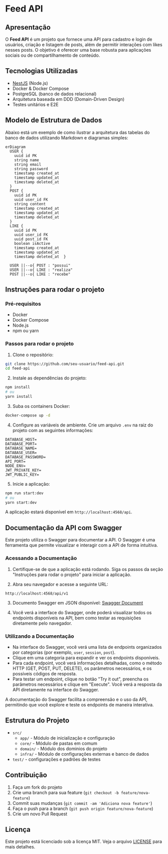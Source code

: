 # Feed API

## Apresentação

O **Feed API** é um projeto que fornece uma API para cadastro e login de usuários, criação e listagem de posts, além de permitir interações com likes nesses posts. O objetivo é oferecer uma base robusta para aplicações sociais ou de compartilhamento de conteúdo.

## Tecnologias Utilizadas

- [NestJS](https://nestjs.com/) (Node.js)
- Docker & Docker Compose
- PostgreSQL (banco de dados relacional)
- Arquitetura baseada em DDD (Domain-Driven Design)
- Testes unitários e E2E

## Modelo de Estrutura de Dados

Abaixo está um exemplo de como ilustrar a arquitetura das tabelas do banco de dados utilizando Markdown e diagramas simples:

```mermaid
erDiagram
  USER {
    uuid id PK
    string name
    string email
    string password
    timestamp created_at
    timestamp updated_at
    timestamp deleted_at
  }
  POST {
    uuid id PK
    uuid user_id FK
    string content
    timestamp created_at
    timestamp updated_at
    timestamp deleted_at
  }
  LIKE {
    uuid id PK
    uuid user_id FK
    uuid post_id FK
    boolean isActive
    timestamp created_at
    timestamp updated_at
    timestamp deleted_at  }

  USER ||--o{ POST : "possui"
  USER ||--o{ LIKE : "realiza"
  POST ||--o{ LIKE : "recebe"
```

## Instruções para rodar o projeto

### Pré-requisitos

- Docker
- Docker Compose
- Node.js
- npm ou yarn

### Passos para rodar o projeto

1. Clone o repositório:

  ```bash
  git clone https://github.com/seu-usuario/feed-api.git
  cd feed-api
  ```

2. Instale as dependências do projeto:

  ```bash
  npm install
  # ou
  yarn install
  ```

3. Suba os containers Docker:

  ```bash
  docker-compose up -d
  ```

4. Configure as variáveis de ambiente. Crie um arquivo `.env` na raiz do projeto com as seguintes informações:

  ```env
DATABASE_HOST=
DATABASE_PORT=
DATABASE_NAME=
DATABASE_USER=
DATABASE_PASSWORD=
API_PORT=
NODE_ENV=
JWT_PRIVATE_KEY=
JWT_PUBLIC_KEY=
  ```

5. Inicie a aplicação:

  ```bash
  npm run start:dev
  # ou
  yarn start:dev
  ```

A aplicação estará disponível em `http://localhost:4568/api`.


## Documentação da API com Swagger

Este projeto utiliza o Swagger para documentar a API. O Swagger é uma ferramenta que permite visualizar e interagir com a API de forma intuitiva.

### Acessando a Documentação

1. Certifique-se de que a aplicação está rodando. Siga os passos da seção "Instruções para rodar o projeto" para iniciar a aplicação.

2. Abra seu navegador e acesse a seguinte URL:

  ```
  http://localhost:4568/api/v1
  ```

3. Documento Swagger em JSON disponível: 
  [Swagger Document](./docs/swagger/swagger.json)

4. Você verá a interface do Swagger, onde poderá visualizar todos os endpoints disponíveis na API, bem como testar as requisições diretamente pelo navegador.

### Utilizando a Documentação

- Na interface do Swagger, você verá uma lista de endpoints organizados por categorias (por exemplo, `user`, `session`, `post`).
- Clique em uma categoria para expandir e ver os endpoints disponíveis.
- Para cada endpoint, você verá informações detalhadas, como o método HTTP (GET, POST, PUT, DELETE), os parâmetros necessários, e os possíveis códigos de resposta.
- Para testar um endpoint, clique no botão "Try it out", preencha os parâmetros necessários e clique em "Execute". Você verá a resposta da API diretamente na interface do Swagger.

A documentação do Swagger facilita a compreensão e o uso da API, permitindo que você explore e teste os endpoints de maneira interativa.


## Estrutura do Projeto

- `src/`
  - `app/` - Módulo de inicialização e configuração 
  - `core/` - Módulo de pastas em comum
  - `domain/` - Módulo dos dominios do projeto
  - `infra/` - Módulo de configurações externas e banco de dados
- `test/` - configurações e padrões de testes


## Contribuição

1. Faça um fork do projeto
2. Crie uma branch para sua feature (`git checkout -b feature/nova-feature`)
3. Commit suas mudanças (`git commit -am 'Adiciona nova feature'`)
4. Faça o push para a branch (`git push origin feature/nova-feature`)
5. Crie um novo Pull Request

## Licença

Este projeto está licenciado sob a licença MIT. Veja o arquivo [LICENSE](LICENSE) para mais detalhes.

